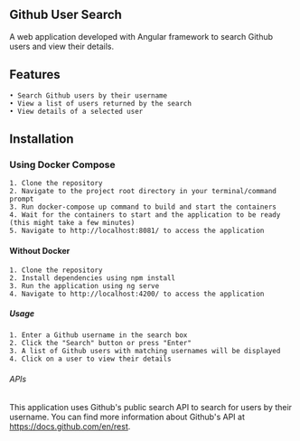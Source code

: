 ## Github User Search
A web application developed with Angular framework to search Github users and view their details.

## Features
    • Search Github users by their username
    • View a list of users returned by the search
    • View details of a selected user

## Installation

### Using Docker Compose
    1. Clone the repository
    2. Navigate to the project root directory in your terminal/command prompt
    3. Run docker-compose up command to build and start the containers
    4. Wait for the containers to start and the application to be ready (this might take a few minutes)
    5. Navigate to http://localhost:8081/ to access the application

#### Without Docker
    1. Clone the repository
    2. Install dependencies using npm install
    3. Run the application using ng serve
    4. Navigate to http://localhost:4200/ to access the application

##### Usage
    1. Enter a Github username in the search box
    2. Click the "Search" button or press "Enter"
    3. A list of Github users with matching usernames will be displayed
    4. Click on a user to view their details

###### APIs
This application uses Github's public search API to search for users by their username. 
You can find more information about Github's API at https://docs.github.com/en/rest.